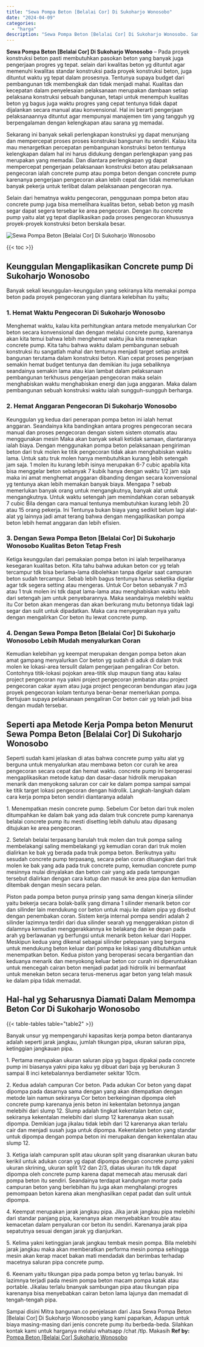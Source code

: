 ```yaml
---
title: "Sewa Pompa Beton [Belalai Cor] Di Sukoharjo Wonosobo"
date: "2024-04-09"
categories: 
  - "harga"
description: "Sewa Pompa Beton [Belalai Cor] Di Sukoharjo Wonosobo. Sampai disini Mitra bangunan.co penjelasan dari Jasa Sewa Pompa Beton [Belalai Cor] Di Sukoharjo Wono..."
---
```


**Sewa Pompa Beton \[Belalai Cor\] Di Sukoharjo Wonosobo** – Pada proyek konstruksi beton pasti membutuhkan pasokan beton yang banyak juga pengerjaan progres yg tepat. selain dari kwalitas beton yg dituntut agar memenuhi kwalitas standar konstruksi pada proyek konstruksi beton, juga dituntut waktu yg tepat dalam prosesnya. Tentunya supaya budget dari pembangunan tdk membengkak dan tidak menjadi mahal. Kualitas dan kecepatan dalam penyelesaian pelaksanaan merupakan dambaan setiap pelaksana konstruksi sebuah bangunan, tetapi untuk menempuh kualitas beton yg bagus juga waktu progres yang cepat tentunya tidak dapat dijalankan secara manual atau konvensional. Hal ini berarti pengerjaan pelaksanaannya dituntut agar mempunyai manajemen tim yang tangguh yg berpengalaman dengan kelengkapan atau sarana yg memadai.

Sekarang ini banyak sekali perlengkapan konstruksi yg dapat menunjang dan mempercepat proses proses konstruksi bangunan itu sendiri. Kalau kita mau menargetkan percepatan pembangunan konstruksi beton tentunya kelengkapan dalam hal ini harus didukung dengan perlengkapan yang pas merupakan yang memadai. Dan diantara perlengkapan yg dapat mempercepat pengerjaan pelaksanaan konstruksi beton atau pelaksanaan pengecoran ialah concrete pump atau pompa beton dengan concrete pump karenanya pengerjaan pengecoran akan lebih cepat dan tidak memerlukan banyak pekerja untuk terlibat dalam pelaksanaan pengecoran nya.

Selain dari hematnya waktu pengecoran, penggunaan pompa beton atau concrete pump juga bisa memelihara kualitas beton, sebab beton yg masih segar dapat segera tersebar ke area pengecoran. Dengan itu concrete pump yaitu alat yg tepat diaplikasikan pada proses pengecoran khususnya proyek-proyek konstruksi beton berskala besar.

![Sewa Pompa Beton [Belalai Cor] Di Sukoharjo Wonosobo](/images/sewa-concrete-pump-06.png)

{{< toc >}}

## Keunggulan Mengaplikasikan Concrete pump Di Sukoharjo Wonosobo

Banyak sekali keunggulan-keunggulan yang sekiranya kita memakai pompa beton pada proyek pengecoran yang diantara kelebihan itu yaitu;

### 1\. Hemat Waktu Pengecoran Di Sukoharjo Wonosobo

Menghemat waktu, kalau kita perhitungkan antara metode menyalurkan Cor beton secara konvensional dan dengan melalui concrete pump, karenanya akan kita temui bahwa lebih menghemat waktu jika kita menerapkan concrete pump. Kita tahu bahwa waktu dalam pembangunan sebuah konstruksi itu sangatlah mahal dan tentunya menjadi target setiap arsitek bangunan terutama dalam konstruksi beton. Kian cepat proses pengerjaan semakin hemat budget tentunya dan demikian itu juga sebaliknya seandainya semakin lama atau kian lambat dalam pelaksanaan pembangunan terkhusus pengerjaan pengecoran maka selain menghabiskan waktu menghabiskan energi dan juga anggaran. Maka dalam pembangunan sebuah konstruksi waktu ialah sungguh-sungguh berharga.

### 2\. Hemat Anggaran Pengecoran Di Sukoharjo Wonosobo

Keunggulan yg kedua dari penerapan pompa beton ini ialah hemat anggaran. Seandainya kita bandingkan antara progres pengecoran secara manual dan proses pengecoran dengan sistem sistem otomatis atau menggunakan mesin Maka akan banyak sekali ketidak samaan, diantaranya ialah biaya. Dengan menggunakan pompa beton pelaksanaan pengiriman beton dari truk molen ke titik pengecoran tidak akan menghabiskan waktu lama. Untuk satu truk molen hanya membutuhkan kurang lebih setengah jam saja. 1 molen itu kurang lebih isinya merupakan 6-7 cubic apabila kita bisa menggelar beton sebanyak 7 kubik hanya dengan waktu 1/2 jam saja maka ini amat menghemat anggaran dibanding dengan secara konvensional yg tentunya akan lebih memakan banyak biaya. Mengapa ? sebab memerlukan banyak orang untuk mengangkutnya, banyak alat untuk mengangkutnya. Untuk waktu setengah jam memindahkan coran sebanyak 7 cubic Bila dengan cara manual tentunya membutuhkan kurang lebih 20 atau 15 orang pekerja. Ini Tentunya bukan biaya yang sedikit belum lagi alat-alat yg lainnya jadi amat terang bahwa dengan mengaplikasikan pompa beton lebih hemat anggaran dan lebih efisien.

### 3\. Dengan Sewa Pompa Beton \[Belalai Cor\] Di Sukoharjo Wonosobo Kualitas Beton Tetap Fresh

Ketiga keunggulan dari pemakaian pompa beton ini ialah terpeliharanya kesegaran kualitas beton. Kita tahu bahwa adukan beton cor yg telah tercampur tdk bisa berlama-lama dibolehkan tanpa digelar saat campuran beton sudah tercampur. Sebab lebih bagus tentunya harus seketika digelar agar tdk segera setting atau mengeras. Untuk Cor beton sebanyak 7 m3 atau 1 truk molen ini tdk dapat lama-lama atau menghabiskan waktu lebih dari setengah jam untuk penyebarannya. Maka seandainya melebihi waktu itu Cor beton akan mengeras dan akan berkurang mutu betonnya tidak lagi segar dan sulit untuk dipadatkan. Maka cara menyegerakan nya yaitu dengan mengalirkan Cor beton itu lewat concrete pump.

### 4\. Dengan Sewa Pompa Beton \[Belalai Cor\] Di Sukoharjo Wonosobo Lebih Mudah menyalurkan Coran

Kemudian kelebihan yg keempat merupakan dengan pompa beton akan amat gampang menyalurkan Cor beton yg sudah di aduk di dalam truk molen ke lokasi-area tersulit dalam pengerjaan pengaliran Cor beton. Contohnya titik-lokasi pojokan area-titik slup maupun tiang atau kalau project pengecoran nya yakni project pengecoran jembatan atau project pengecoran cakar ayam atau juga project pengecoran bendungan atau juga proyek pengecoran kolam tentunya benar-benar memerlukan pompa. Bertujuan supaya pelaksanaan pengaliran Cor beton cair yg telah jadi bisa dengan mudah tersebar.

## Seperti apa Metode Kerja Pompa beton Menurut Sewa Pompa Beton \[Belalai Cor\] Di Sukoharjo Wonosobo

Seperti sudah kami jelaskan di atas bahwa concrete pump yaitu alat yg berguna untuk menyalurkan atau membawa beton cor curah ke area pengecoran secara cepat dan hemat waktu. concrete pump ini beroperasi mengaplikasikan metode katup dan dasar-dasar hidrolik merupakan menarik dan menyokong saluran cor cair ke dalam pompa sampai sampai ke titik target lokasi pengecoran dengan hidrolik. Langkah-langkah dalam cara kerja pompa beton sendiri diantaranya adalah

1\. Menempatkan mesin concrete pump. Sebelum Cor beton dari truk molen ditumpahkan ke dalam bak yang ada dalam truk concrete pump karenanya belalai concrete pump itu mesti disetting lebih dahulu atau dipasang ditujukan ke area pengecoran.

2\. Setelah belalai terpasang barulah truk molen dan truk pompa saling membelakangi saling membelakangi yg kemudian coran dari truk molen dialirkan ke bak yg berada pada truk pompa beton. Berikutnya yaitu sesudah concrete pump terpasang, secara pelan coran dituangkan dari truk molen ke bak yang ada pada truk concrete pump, kemudian concrete pump mesinnya mulai dinyalakan dan beton cair yang ada pada tampungan tersebut dialirkan dengan cara katup dan masuk ke area pipa dan kemudian ditembak dengan mesin secara pelan.

Piston pada pompa beton punya prinsip yang sama dengan kinerja silinder yaitu bekerja secara bolak-balik yang dimana 1 silinder menarik beton cor dan silinder lain mendukung cor beton untuk maju ke dalam pipa yg disebut dengan penembakan coran. Sistem kerja internal pompa sendiri adalah 2 silinder lazimnya terdiri dari dua silinder searah yg menggerakkan piston di dalamnya kemudian menggerakkannya ke belakang dan ke depan pada arah yg berlawanan yg berfungsi untuk menarik beton keluar dari Hopper. Meskipun kedua yang dikenal sebagai silinder pelepasan yang berguna untuk mendukung beton keluar dari pompa ke lokasi yang dibutuhkan untuk menempatkan beton. Kedua piston yang beroperasi secara bergantian dan keduanya menarik dan menyokong keluar beton cor curah ini diperuntukkan untuk mencegah cairan beton menjadi padat jadi hidrolik ini bermanfaat untuk menekan beton secara terus-menerus agar beton yang telah masuk ke dalam pipa tidak memadat.

## Hal-hal yg Seharusnya Diamati Dalam Memompa Beton Cor Di Sukoharjo Wonosobo

{{< table-tables table="table2" >}}

Banyak unsur yg mempengaruhi kapasitas kerja pompa beton diantaranya adalah seperti jarak jangkau, jumlah tikungan pipa, ukuran saluran pipa, ketinggian jangkauan pipa.

1\. Pertama merupakan ukuran saluran pipa yg bagus dipakai pada concrete pump ini biasanya yakni pipa kaku yg dibuat dari baja yg berukuran 3 sampai 8 inci ketebalannya berdiameter sekitar 10cm.

2\. Kedua adalah campuran Cor beton. Pada adukan Cor beton yang dapat dipompa pada dasarnya sama dengan yang akan ditempatkan dengan metode lain namun sekiranya Cor beton berkeinginan dipompa oleh concrete pump karenanya jenis beton ini kekentalan betonnya jangan melebihi dari slump 12. Slump adalah tingkat kekentalan beton cair, sekiranya kekentalan melebihi dari slump 12 karenanya akan susah dipompa. Demikian juga jikalau tidak lebih dari 12 karenanya akan terlalu cair dan menjadi susah juga untuk dipompa. Kekentalan beton yang standar untuk dipompa dengan pompa beton ini merupakan dengan kekentalan atau slump 12.

3\. Ketiga ialah campuran split atau ukuran split yang disarankan ukuran batu kerikil untuk adukan coran yg dapat dipompa dengan concrete pump yakni ukuran skrining, ukuran split 1/2 dan 2/3, diatas ukuran itu tdk dapat dipompa oleh concrete pump karena dapat memecah atau merusak dari pompa beton itu sendiri. Seandainya terdapat kandungan mortar pada campuran beton yang berlebihan itu juga akan menghalangi progres pemompaan beton karena akan menghasilkan cepat padat dan sulit untuk dipompa.

4\. Keempat merupakan jarak jangkau pipa. Jika jarak jangkau pipa melebihi dari standar panjang pipa, karenanya akan menyebabkan trouble atau kemacetan dalam penyaluran cor beton itu sendiri. Karenanya jarak pipa sepatutnya sesuai dengan jarak yg dianjurkan.

5\. Kelima yakni ketinggian jarak jangkau tembak mesin pompa. Bila melebihi jarak jangkau maka akan memberatkan performa mesin pompa sehingga mesin akan kerap macet bakan mati mendadak dan berimbas terhadap macetnya saluran pipa concrete pump.

6\. Keenam yaitu tikungan pipa pada pompa beton yg terlau banyak. Ini lazimnya terjadi pada mesim pompa beton macam pompa katak atau portable. Jikalau terlalu bnanyak sambungan pipa atau tikungan pipa karenanya bisa menyebabkan cairan beton lama lajunya dan memadat di tengah-tengah pipa.

Sampai disini Mitra bangunan.co penjelasan dari Jasa Sewa Pompa Beton \[Belalai Cor\] Di Sukoharjo Wonosobo yang kami paparkan, Adapun untuk biaya masing-masing dari jenis concrete pump itu berbeda-beda. Silahkan kontak kami untuk harganya melalui whatsapp /chat /tlp. Makasih
**Ref by:** [Pompa Beton [Belalai Cor] Sukoharjo Wonosobo](https://id.wikipedia.org/wiki/Pompa)
